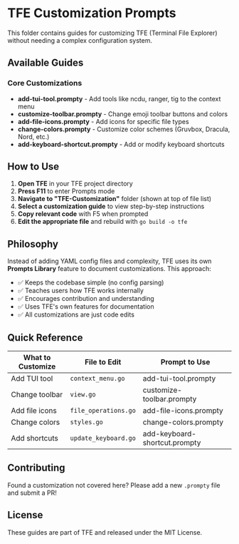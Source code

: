 # TFE Customization Prompts

This folder contains guides for customizing TFE (Terminal File Explorer) without needing a complex configuration system.

## Available Guides

### Core Customizations

- **add-tui-tool.prompty** - Add tools like ncdu, ranger, tig to the context menu
- **customize-toolbar.prompty** - Change emoji toolbar buttons and colors
- **add-file-icons.prompty** - Add icons for specific file types
- **change-colors.prompty** - Customize color schemes (Gruvbox, Dracula, Nord, etc.)
- **add-keyboard-shortcut.prompty** - Add or modify keyboard shortcuts

## How to Use

1. **Open TFE** in your TFE project directory
2. **Press F11** to enter Prompts mode
3. **Navigate to "TFE-Customization"** folder (shown at top of file list)
4. **Select a customization guide** to view step-by-step instructions
5. **Copy relevant code** with F5 when prompted
6. **Edit the appropriate file** and rebuild with `go build -o tfe`

## Philosophy

Instead of adding YAML config files and complexity, TFE uses its own **Prompts Library** feature to document customizations. This approach:

- ✅ Keeps the codebase simple (no config parsing)
- ✅ Teaches users how TFE works internally
- ✅ Encourages contribution and understanding
- ✅ Uses TFE's own features for documentation
- ✅ All customizations are just code edits

## Quick Reference

| What to Customize | File to Edit | Prompt to Use |
|-------------------|--------------|---------------|
| Add TUI tool | `context_menu.go` | add-tui-tool.prompty |
| Change toolbar | `view.go` | customize-toolbar.prompty |
| Add file icons | `file_operations.go` | add-file-icons.prompty |
| Change colors | `styles.go` | change-colors.prompty |
| Add shortcuts | `update_keyboard.go` | add-keyboard-shortcut.prompty |

## Contributing

Found a customization not covered here? Please add a new `.prompty` file and submit a PR!

## License

These guides are part of TFE and released under the MIT License.
